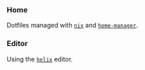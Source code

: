 ### Home

Dotfiles managed with [`nix`](https://nixos.org) and [`home-manager`](https://github.com/nix-community/home-manager).

### Editor

Using the [`helix`](https://helix-editor.com) editor.
